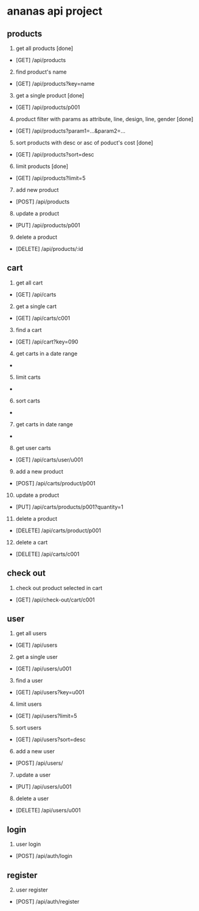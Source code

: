 # ananas api project

## products

1. get all products [done]

-   [GET] /api/products

2. find product's name

-   [GET] /api/products?key=name

3. get a single product [done]

-   [GET] /api/products/p001

4. product filter with params as attribute, line, design, line, gender [done]

-   [GET] /api/products?param1=...&param2=...

5. sort products with desc or asc of poduct's cost [done]

-   [GET] /api/products?sort=desc

6. limit products [done]

-   [GET] /api/products?limit=5

7. add new product

-   [POST] /api/products

8. update a product

-   [PUT] /api/products/p001

9. delete a product

-   [DELETE] /api/products/:id

## cart

1. get all cart

-   [GET] /api/carts

2. get a single cart

-   [GET] /api/carts/c001

3. find a cart

-   [GET] /api/cart?key=090

4. get carts in a date range

-

5. limit carts

-

6. sort carts

-

7. get carts in date range

-

8. get user carts

-   [GET] /api/carts/user/u001

9. add a new product

-   [POST] /api/carts/product/p001

10. update a product

-   [PUT] /api/carts/products/p001?quantity=1

11. delete a product

-   [DELETE] /api/carts/product/p001

12. delete a cart

-   [DELETE] /api/carts/c001

## check out

1. check out product selected in cart

-   [GET] /api/check-out/cart/c001

## user

1. get all users

-   [GET] /api/users

2. get a single user

-   [GET] /api/users/u001

3. find a user

-   [GET] /api/users?key=u001

4. limit users

-   [GET] /api/users?limit=5

5. sort users

-   [GET] /api/users?sort=desc

6. add a new user

-   [POST] /api/users/

7. update a user

-   [PUT] /api/users/u001

8. delete a user

-   [DELETE] /api/users/u001

## login

1. user login

-   [POST] /api/auth/login

## register

2. user register

-   [POST] /api/auth/register
